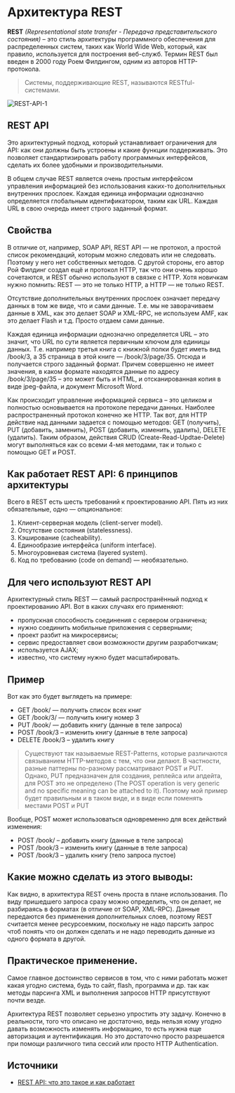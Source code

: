 # Архитектура REST
**REST** *(Representational state transfer - Передача представительского состояния)* – это стиль архитектуры программного обеспечения для распределенных систем, таких как World Wide Web, который, как правило, используется для построения веб-служб. Термин REST был введен в 2000 году Роем Филдингом, одним из авторов HTTP-протокола. 

> Системы, поддерживающие REST, называются RESTful-системами.

![REST-API-1](https://github.com/DenDmitriev/iOS-Interview/assets/65191747/63cd6b9f-db4c-4bd7-aaf6-6b49d1b0e7ab)


## REST API
Это архитектурный подход, который устанавливает ограничения для API: как они должны быть устроены и какие функции поддерживать. Это позволяет стандартизировать работу программных интерфейсов, сделать их более удобными и производительными.

В общем случае REST является очень простым интерфейсом управления информацией без использования каких-то дополнительных внутренних прослоек. Каждая единица информации однозначно определяется глобальным идентификатором, таким как URL. Каждая URL в свою очередь имеет строго заданный формат.

## Свойства
В отличие от, например, SOAP API, REST API — не протокол, а простой список рекомендаций, которым можно следовать или не следовать. Поэтому у него нет собственных методов. С другой стороны, его автор Рой Филдинг создал ещё и протокол HTTP, так что они очень хорошо сочетаются, и REST обычно используют в связке с HTTP. Хотя новичкам нужно помнить: REST — это не только HTTP, а HTTP — не только REST.

Отсутствие дополнительных внутренних прослоек означает передачу данных в том же виде, что и сами данные. Т.е. мы не заворачиваем данные в XML, как это делает SOAP и XML-RPC, не используем AMF, как это делает Flash и т.д. Просто отдаем сами данные.

Каждая единица информации однозначно определяется URL – это значит, что URL по сути является первичным ключом для единицы данных. Т.е. например третья книга с книжной полки будет иметь вид /book/3, а 35 страница в этой книге — /book/3/page/35. Отсюда и получается строго заданный формат. Причем совершенно не имеет значения, в каком формате находятся данные по адресу /book/3/page/35 – это может быть и HTML, и отсканированная копия в виде jpeg-файла, и документ Microsoft Word.

Как происходит управление информацией сервиса – это целиком и полностью основывается на протоколе передачи данных. Наиболее распространенный протокол конечно же HTTP. Так вот, для HTTP действие над данными задается с помощью методов: GET (получить), PUT (добавить, заменить), POST (добавить, изменить, удалить), DELETE (удалить). Таким образом, действия CRUD (Create-Read-Updtae-Delete) могут выполняться как со всеми 4-мя методами, так и только с помощью GET и POST.

## Как работает REST API: 6 принципов архитектуры
Всего в REST есть шесть требований к проектированию API. Пять из них обязательные, одно — опциональное:
1. Клиент-серверная модель (client-server model).
2. Отсутствие состояния (statelessness).
3. Кэширование (cacheability).
4. Единообразие интерфейса (uniform interface).
5. Многоуровневая система (layered system).
6. Код по требованию (code on demand) — необязательно.

## Для чего используют REST API
Архитектурный стиль REST — самый распространённый подход к проектированию API. Вот в каких случаях его применяют:
- пропускная способность соединения с сервером ограничена;
- нужно соединить мобильные приложения с серверными;
- проект разбит на микросервисы;
- сервис предоставляет свои возможности другим разработчикам;
- используется AJAX;
- известно, что систему нужно будет масштабировать.

## Пример
Вот как это будет выглядеть на примере:
- GET /book/ — получить список всех книг
- GET /book/3/ — получить книгу номер 3
- PUT /book/ — добавить книгу (данные в теле запроса)
- POST /book/3 – изменить книгу (данные в теле запроса)
- DELETE /book/3 – удалить книгу

> Существуют так называемые REST-Patterns, которые различаются связыванием HTTP-методов с тем, что они делают. В частности, разные паттерны по-разному рассматривают POST и PUT. Однако, PUT предназначен для создания, реплейса или апдейта, для POST это не определено (The POST operation is very generic and no specific meaning can be attached to it). Поэтому мой пример будет правильным и в таком виде, и в виде если поменять местами POST и PUT

Вообще, POST может использоваться одновременно для всех действий изменения:
- POST /book/ – добавить книгу (данные в теле запроса)
- POST /book/3 – изменить книгу (данные в теле запроса)
- POST /book/3 – удалить книгу (тело запроса пустое)

## Какие можно сделать из этого выводы:
Как видно, в архитектура REST очень проста в плане использования. По виду пришедшего запроса сразу можно определить, что он делает, не разбираясь в форматах (в отличие от SOAP, XML-RPC). Данные передаются без применения дополнительных слоев, поэтому REST считается менее ресурсоемким, поскольку не надо парсить запрос чтоб понять что он должен сделать и не надо переводить данные из одного формата в другой.

## Практическое применение.
Самое главное достоинство сервисов в том, что с ними работать может какая угодно система, будь то сайт, flash, программа и др. так как методы парсинга XML и выполнения запросов HTTP присутствуют почти везде.

Архитектура REST позволяет серьезно упростить эту задачу. Конечно в реальности, того что описано не достаточно, ведь нельзя кому угодно давать возможность изменять информацию, то есть нужна еще авторизация и аутентификация. Но это достаточно просто разрешается при помощи различного типа сессий или просто HTTP Authentication.

## Источники
- [REST API: что это такое и как работает](https://skillbox.ru/media/code/rest-api-chto-eto-takoe-i-kak-rabotaet/)
